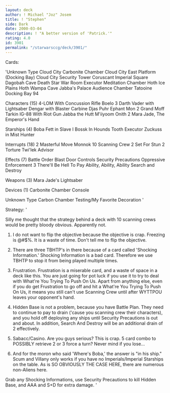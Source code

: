 ```yaml
---
layout: deck
author: ! Michael "Joz" Josem
title: ! "Stephen"
side: Dark
date: 2000-03-04
description: ! "A better version of 'Patrick.'"
rating: 4.0
id: 3901
permalink: "/starwarsccg/deck/3901/"
---
```

Cards: 

'Unknown Type
Cloud City Carbonite Chamber
Cloud City East Platform (Docking Bay)
Cloud City Security Tower
Coruscant Imperial Square
Dagobah Cave
Death Star War Room
Executor Meditation Chamber
Hoth Ice Plains
Hoth Wampa Cave
Jabba's Palace Audience Chamber
Tatooine Docking Bay 94

Characters (15)
4-LOM With Concussion Rifle
Boelo
3 Darth Vader with Lightsaber
Dengar with Blaster Carbine
Djas Puhr
Ephant Mon
2 Grand Moff Tarkin
IG-88 With Riot Gun
Jabba the Hutt
M'iiyoom Onith
2 Mara Jade, The Emperor's Hand

Starships (4)
Boba Fett in Slave I
Bossk In Hounds Tooth
Executor
Zuckuss in Mist Hunter

Interrupts (18)
2 Masterful Move
Monnok
10 Scanning Crew
2 Set For Stun
2 Torture
Twi'lek Advisor

Effects (7)
Battle Order
Blast Door Controls
Security Precautions
Oppressive Enforcement
3 There'll Be Hell To Pay
Ability, Ability, Ability
Search and Destroy

Weapons (3)
Mara Jade's Lightsaber

Devices (1)
Carbonite Chamber Console

Unknown Type
Carbon Chamber Testing/My Favorite Decoration
'

Strategy: '

Silly me thought that the strategy behind a deck with 10 scanning crews would be pretty bloody obvious.  Apparently not.

1) I do not want to flip the objective because the objective is crap.  Freezing is @#$%.  It is a waste of time.  Don't tell me to flip the objective.

2) There are three TBHTP's in there because of a card called 'Shocking Information.'  Shocking Information is a bad card.  Therefore we use TBHTP to stop it from being played multiple times.

3) Frustration.  Frustration is a miserable card, and a waste of space in a deck like this.  You are just going for pot luck if you use it to try to deal with What're You Trying To Push On Us.  Apart from anything else, even if you do get Frustration to go off and hit a What're You Trying To Push On Us, it means you still can't use Scanning Crew until after WYTTPOU leaves your opponent's hand.

4) Hidden Base is not a problem, because you have Battle Plan.	They need to continue to pay to drain ('cause you scanning crew their characters), and you hold off deploying any ships until Security Precautions is out and about.  In addition, Search And Destroy will be an additional drain of 2 effectively.

5) Sabacc/Casino.  Are you guys serious?  This is crap.  5 card combo to POSSIBLY retrieve 2 or 3 force a turn?  Never mind if you lose...

6) And for the moron who said 'Where's Boba,' the answer is "in his ship."  Scum and Villany only works if you have no Imperials/Imperial Starships on the table.	As is SO OBVIOUSLY THE CASE HERE, there are numerous non-Aliens here.

Grab any Shocking Informations, use Security Precautions to kill Hidden Base, and AAA and S+D for extra damage.  '
